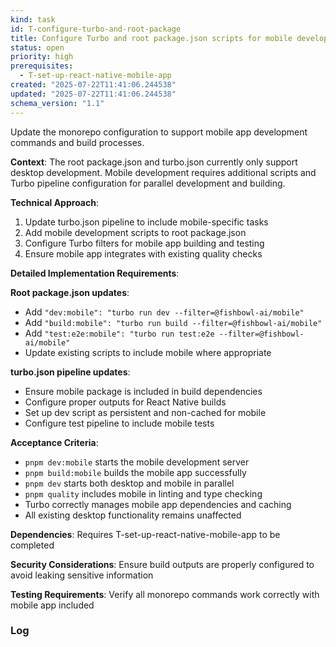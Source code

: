 ```yaml
---
kind: task
id: T-configure-turbo-and-root-package
title: Configure Turbo and root package.json scripts for mobile development
status: open
priority: high
prerequisites:
  - T-set-up-react-native-mobile-app
created: "2025-07-22T11:41:06.244538"
updated: "2025-07-22T11:41:06.244538"
schema_version: "1.1"
---
```


Update the monorepo configuration to support mobile app development commands and build processes.

**Context**: The root package.json and turbo.json currently only support desktop development. Mobile development requires additional scripts and Turbo pipeline configuration for parallel development and building.

**Technical Approach**:

1. Update turbo.json pipeline to include mobile-specific tasks
2. Add mobile development scripts to root package.json
3. Configure Turbo filters for mobile app building and testing
4. Ensure mobile app integrates with existing quality checks

**Detailed Implementation Requirements**:

**Root package.json updates**:

- Add `"dev:mobile": "turbo run dev --filter=@fishbowl-ai/mobile"`
- Add `"build:mobile": "turbo run build --filter=@fishbowl-ai/mobile"`
- Add `"test:e2e:mobile": "turbo run test:e2e --filter=@fishbowl-ai/mobile"`
- Update existing scripts to include mobile where appropriate

**turbo.json pipeline updates**:

- Ensure mobile package is included in build dependencies
- Configure proper outputs for React Native builds
- Set up dev script as persistent and non-cached for mobile
- Configure test pipeline to include mobile tests

**Acceptance Criteria**:

- `pnpm dev:mobile` starts the mobile development server
- `pnpm build:mobile` builds the mobile app successfully
- `pnpm dev` starts both desktop and mobile in parallel
- `pnpm quality` includes mobile in linting and type checking
- Turbo correctly manages mobile app dependencies and caching
- All existing desktop functionality remains unaffected

**Dependencies**: Requires T-set-up-react-native-mobile-app to be completed

**Security Considerations**: Ensure build outputs are properly configured to avoid leaking sensitive information

**Testing Requirements**: Verify all monorepo commands work correctly with mobile app included

### Log
